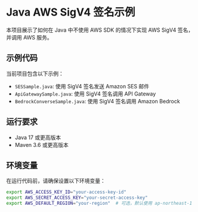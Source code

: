 # Java AWS SigV4 签名示例

本项目展示了如何在 Java 中不使用 AWS SDK 的情况下实现 AWS SigV4 签名，并调用 AWS 服务。

## 示例代码

当前项目包含以下示例：
- `SESSample.java`: 使用 SigV4 签名发送 Amazon SES 邮件
- `ApiGatewaySample.java`: 使用 SigV4 签名调用 API Gateway
- `BedrockConverseSample.java`: 使用 SigV4 签名调用 Amazon Bedrock

## 运行要求

- Java 17 或更高版本
- Maven 3.6 或更高版本

## 环境变量

在运行代码前，请确保设置以下环境变量：
```bash
export AWS_ACCESS_KEY_ID="your-access-key-id"
export AWS_SECRET_ACCESS_KEY="your-secret-access-key"
export AWS_DEFAULT_REGION="your-region"  # 可选，默认使用 ap-northeast-1
